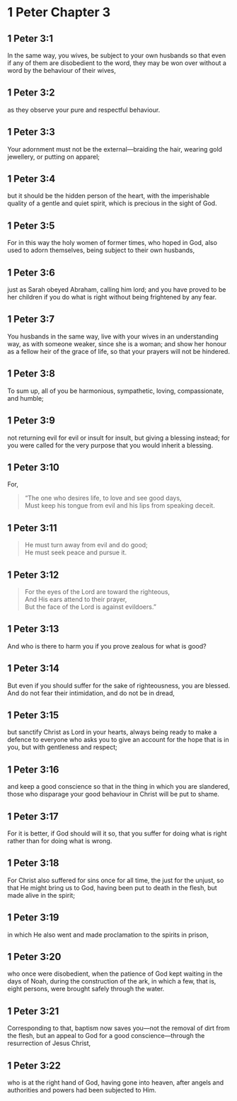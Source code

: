 # 1 Peter Chapter 3

## 1 Peter 3:1

In the same way, you wives, be subject to your own husbands so that even if any of them are disobedient to the word, they may be won over without a word by the behaviour of their wives,

## 1 Peter 3:2

as they observe your pure and respectful behaviour.

## 1 Peter 3:3

Your adornment must not be the external—braiding the hair, wearing gold jewellery, or putting on apparel;

## 1 Peter 3:4

but it should be the hidden person of the heart, with the imperishable quality of a gentle and quiet spirit, which is precious in the sight of God.

## 1 Peter 3:5

For in this way the holy women of former times, who hoped in God, also used to adorn themselves, being subject to their own husbands,

## 1 Peter 3:6

just as Sarah obeyed Abraham, calling him lord; and you have proved to be her children if you do what is right without being frightened by any fear.

## 1 Peter 3:7

You husbands in the same way, live with your wives in an understanding way, as with someone weaker, since she is a woman; and show her honour as a fellow heir of the grace of life, so that your prayers will not be hindered.

## 1 Peter 3:8

To sum up, all of you be harmonious, sympathetic, loving, compassionate, and humble;

## 1 Peter 3:9

not returning evil for evil or insult for insult, but giving a blessing instead; for you were called for the very purpose that you would inherit a blessing.

## 1 Peter 3:10

For,

> “The one who desires life,
> to love and see good days,  
> Must keep his tongue from evil
> and his lips from speaking deceit.

## 1 Peter 3:11

> He must turn away from evil and do good;  
> He must seek peace and pursue it.

## 1 Peter 3:12

> For the eyes of the Lord are toward the righteous,  
> And His ears attend to their prayer,  
> But the face of the Lord is against evildoers.”

## 1 Peter 3:13

And who is there to harm you if you prove zealous for what is good?

## 1 Peter 3:14

But even if you should suffer for the sake of righteousness, you are blessed. And do not fear their intimidation, and do not be in dread,

## 1 Peter 3:15

but sanctify Christ as Lord in your hearts, always being ready to make a defence to everyone who asks you to give an account for the hope that is in you, but with gentleness and respect;

## 1 Peter 3:16

and keep a good conscience so that in the thing in which you are slandered, those who disparage your good behaviour in Christ will be put to shame.

## 1 Peter 3:17

For it is better, if God should will it so, that you suffer for doing what is right rather than for doing what is wrong.

## 1 Peter 3:18

For Christ also suffered for sins once for all time, the just for the unjust, so that He might bring us to God, having been put to death in the flesh, but made alive in the spirit;

## 1 Peter 3:19

in which He also went and made proclamation to the spirits in prison,

## 1 Peter 3:20

who once were disobedient, when the patience of God kept waiting in the days of Noah, during the construction of the ark, in which a few, that is, eight persons, were brought safely through the water.

## 1 Peter 3:21

Corresponding to that, baptism now saves you—not the removal of dirt from the flesh, but an appeal to God for a good conscience—through the resurrection of Jesus Christ,

## 1 Peter 3:22

who is at the right hand of God, having gone into heaven, after angels and authorities and powers had been subjected to Him.
